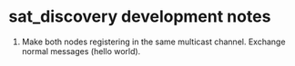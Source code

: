 # sat_discovery development notes

1. Make both nodes registering in the same multicast channel. Exchange normal messages (hello world).
